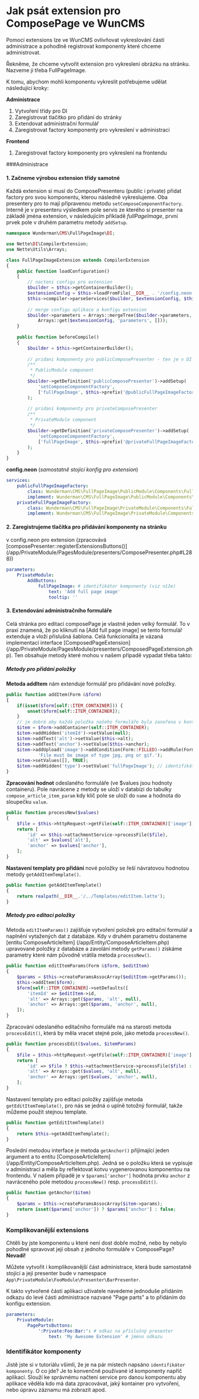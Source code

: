 # Jak psát extension pro ComposePage ve WunCMS

Pomocí extensions lze ve WunCMS ovlivňovat vykreslování částí administrace a pohodlně registrovat komponenty které chceme administrovat.

Řekněme, že chceme vytvořit extension pro vykreslení obrázku na stránku. Nazveme ji třeba FullPageImage.

K tomu, abychom mohli komponentu vykreslit potřebujeme udělat následující kroky:

**Administrace**

1. Vytvoření třídy pro DI
2. Zaregistrovat tlačítko pro přidání do stránky
3. Extendovat administrační formulář
4. Zaregistrovat factory komponenty pro vykreslení v administraci
 
**Frontend**

1. Zaregistrovat factory komponenty pro vykreslení na frontendu

###Administrace

#### 1. Začneme výrobou extension třídy samotné

Každá extension si musí do ComposePresenteru (public i private) přidat factory pro svou komponentu, kterou následně vykreslujeme.
Oba presentery pro to mají připravenou metodu `setComposeComponentFactory`. Interně je v presenteru výsledkem pole servis ze kterého si presenter na základě jména extension, v následujícím příkladě *fullPageImage*, první prvek pole v druhém parametru metody `addSetup`.

```php
namespace Wunderman\CMS\FullPageImage\DI;

use Nette\DI\CompilerExtension;
use Nette\Utils\Arrays;

class FullPageImageExtension extends CompilerExtension
{
	public function loadConfiguration()
	{
		// nacteni configu pro extension
		$builder = $this->getContainerBuilder();
		$extensionConfig = $this->loadFromFile(__DIR__ . '/config.neon');
		$this->compiler->parseServices($builder, $extensionConfig, $this->name);
		
		// merge configu aplikace a konfigu extension
		$builder->parameters = Arrays::mergeTree($builder->parameters,
			Arrays::get($extensionConfig, 'parameters', []));
	}
	
	public function beforeCompile()
	{
		$builder = $this->getContainerBuilder();
		
		// pridani komponenty pro publicComposePresenter - ten je v DI zaregistrovan jako service, proto si jej muzeme vytahnout podle definice
		/**
		 * PublicModule component
		 */
		$builder->getDefinition('publicComposePresenter')->addSetup(
			'setComposeComponentFactory',
			['fullPageImage', $this->prefix('@publicFullPageImageFactory')] // fullPageImage je identifikátor komponenty (viz níže)
		);
		
		// pridani komponenty pro privateComposePresenter
		/**
		 * PrivateModule component
		 */
		$builder->getDefinition('privateComposePresenter')->addSetup(
			'setComposeComponentFactory',
			['fullPageImage', $this->prefix('@privateFullPageImageFactory')] // fullPageImage je identifikátor komponenty (viz níže)
		);
	}
}
```


**config.neon** (*samostatně stojící konfig pro extension*)

```yaml
services:
    publicFullPageImageFactory:
        class: Wunderman\CMS\FullPageImage\PublicModule\Components\FullPageImage\FullPageImage
        implement: Wunderman\CMS\FullPageImage\PublicModule\Components\FullPageImage\IFullPageImageFactory
    privateFullPageImageFactory:
        class: Wunderman\CMS\FullPageImage\PrivateModule\Components\FullPageImage\FullPageImage
        implement: Wunderman\CMS\FullPageImage\PrivateModule\Components\FullPageImage\IFullPageImageFactory
```

#### 2. Zaregistrujeme tlačítka pro přidávání komponenty na stránku
v config.neon pro extension (zpracovává [composePresenter::registerExtensionsButtons()] (/app/PrivateModule/PagesModule/presenters/ComposePresenter.php#L288))

```yaml
parameters:
	PrivateModule:
		AddButtons:
			fullPageImage: # identifikátor komponenty (viz níže)
				text: 'Add full page image'
				tooltip: ''
```


#### 3. Extendování administračního formuláře

Celá stránka pro editaci composePage je vlastně jeden velký formulář. To v praxi znamená, že po kliknutí na [Add full page image] se tento formulář extenduje a vloží příslušná šablona. Celá funkcionalita je vázaná implementací interface [ComposedPageExtension] (/app/PrivateModule/PagesModule/presenters/ComposedPageExtension.php). Ten obsahuje metody které mohou v našem případě vypadat třeba takto:

##### Metody pro přidání položky

**Metoda addItem** nám extenduje formulář pro přidávání nové položky.
```php
public function addItem(Form &$form)
{
	if(isset($form[self::ITEM_CONTAINER])) {
		unset($form[self::ITEM_CONTAINER]);
	}
	// je dobré aby každá položka našeho formuláře byla zanořena v kontaineru, vyhneme se tak možným konfliktům
	$item = $form->addContainer(self::ITEM_CONTAINER);
	$item->addHidden('itemId')->setValue(null);
	$item->addText('alt')->setValue($this->alt);
	$item->addText('anchor')->setValue($this->anchor);
	$item->addUpload('image')->addCondition(Form::FILLED)->addRule(Form::IMAGE,
			'File must be image of type jpg, png or gif.');
	$item->setValues([], TRUE);
	$item->addHidden('type')->setValue('fullPageImage'); // identifikátor komponenty (viz níže)
}
```

**Zpracování hodnot** odeslaného formuláře (ve $values jsou hodnoty containeru). Pole navrácene z metody se uloží v databízi do tabulky `compose_article_item_param` kdy klíč pole se uloží do `name` a hodnota do sloupečku `value`.
```php
public function processNew($values)
{
	$file = $this->httpRequest->getFile(self::ITEM_CONTAINER)['image'];
	return [
		'id' => $this->attachmentService->processFile($file),
		'alt' => $values['alt'],
		'anchor' => $values['anchor'],
	];
}
```

**Nastavení templaty pro přidání** nové položky se řeší návratovou hodnotou metody `getAddItemTemplate()`.
```php
public function getAddItemTemplate()
{
	return realpath(__DIR__.'/../Templates/editItem.latte');
}
```

##### Metody pro editaci položky

Metoda `editItemParams()` zajišťuje vytvoření položek pro editační formulář a naplnění vytažených dat z databáze. Kdy v druhém parametru dostaneme [entitu ComposeArticleItem] (/app/Entity/ComposeArticleItem.php) upravované položky z databáze a zavolání metody `getParams()` získáme parametry které nám původně vrátila metoda `processNew()`. 
```php
public function editItemParams(Form &$form, $editItem)
{
	$params = $this->createParamsAssocArray($editItem->getParams());
	$this->addItem($form);
	$form[self::ITEM_CONTAINER]->setDefaults([
		'itemId' => $editItem->id,
		'alt' => Arrays::get($params, 'alt', null),
		'anchor' => Arrays::get($params, 'anchor', null),
	]);
}
```

Zpracování odeslaného editačního formuláře má na starosti metoda `processEdit()`, která by měla vracet stejné pole, jako metoda `processNew()`. 
```php
public function processEdit($values, $itemParams)
{
	$file = $this->httpRequest->getFile(self::ITEM_CONTAINER)['image'];
	return [
		'id' => $file ? $this->attachmentService->processFile($file) : Arrays::get($itemParams, 'itemId', null),
		'alt' => Arrays::get($values, 'alt', null),
		'anchor' => Arrays::get($values, 'anchor', null),
	];
}
```

Nastavení templaty pro editaci položky zajišťuje metoda `getEditItemTemplate()`, pro nás se jedná o uplně totožný formulář, takže můžeme použít stejnou template.
```php
public function getEditItemTemplate()
{
	return $this->getAddItemTemplate();
}
```

Poslední metodou interface je metoda `getAnchor()` příjímající jeden argument a to entitu [ComposeArticleItem] (/app/Entity/ComposeArticleItem.php). Jedná se o položku která se vypisuje v administraci a měla by reflektovat kotvu vygenerovanou komponentou na frontendu. V našem případě je v `$params['anchor']` hodnota prvku `anchor` z navráceného pole metodou `processNew()` resp. `processEdit()`.
```php
public function getAnchor($item)
{
	$params = $this->createParamsAssocArray($item->params);
	return isset($params['anchor']) ? $params['anchor'] : false;
}
```

### Komplikovanější extensions

Chtěli by jste komponentu u které není dost dobře možné, nebo by nebylo pohodlné spravovat její obsah z jednoho formuláře v ComposePage? **Nevadí!**

Můžete vytvořit i komplikovanější část administrace, která bude samostatně stojící a její presenter bude v namespace `App\PrivateModule\FooModule\Presenter\BarPresenter`.

K takto vytvořené části aplikaci uživatele navedeme jednoduše přidáním odkazu do levé části administrace nazvané "Page parts" a to přidáním do konfigu extension.

```yaml
parameters:
	PrivateModule:
		PagePartsButtons:
			':Private:Foo:Bar:': # odkaz na příslušný presenter
				text: 'My Awesome Extension' # jméno odkazu
```

### Identifikátor komponenty
Jistě jste si v tutoriálu všimli, že je na pár místech napsáno `identifikátor komponenty`. O co jde? Je to konvenčně používané id komponenty napříč aplikací. Slouží ke správnému načtení service pro danou komponentu aby aplikace věděla kdo má data zpracovávat, jaký kontainer pro vytvoření, nebo úpravu záznamu má zobrazit apod. 


